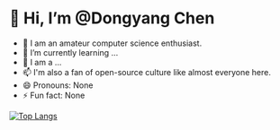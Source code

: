 # 👋 Hi, I’m @Dongyang Chen 
- 👀 I am an amateur computer science enthusiast.
- 🌱 I’m currently learning ...
- 💞️ I am a ...
- 📫 I'm also a fan of open-source culture like almost everyone here.
- 😄 Pronouns: None
- ⚡ Fun fact: None

[![Top Langs](https://github-readme-stats.vercel.app/api/top-langs/?username=chendy25)](https://github.com/chendy25/github-readme-stats)

<!---
Zackaria-yang/Zackaria-yang is a ✨ special ✨ repository because its `README.md` (this file) appears on your GitHub profile.
You can click the Preview link to take a look at your changes.
--->
